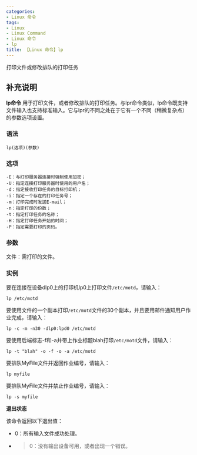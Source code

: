```yaml
---
categories:
- Linux 命令
tags:
- Linux
- Linux Command
- Linux 命令
- lp
title: 【Linux 命令】lp
---
```


打印文件或修改排队的打印任务

## 补充说明

**lp命令** 用于打印文件，或者修改排队的打印任务。与lpr命令类似，lp命令既支持文件输入也支持标准输入。它与lpr的不同之处在于它有一个不同（稍微复杂点）的参数选项设置。

###  语法

```shell
lp(选项)(参数)
```

###  选项

```shell
-E：与打印服务器连接时强制使用加密；
-U：指定连接打印服务器时使用的用户名；
-d：指定接收打印任务的目标打印机；
-i：指定一个存在的打印任务号；
-m：打印完成时发送E-mail；
-n：指定打印的份数；
-t：指定打印任务的名称；
-H：指定打印任务开始的时间；
-P：指定需要打印的页码。
```

###  参数

文件：需打印的文件。

###  实例

要在连接在设备dlp0上的打印机lp0上打印文件`/etc/motd`，请输入：

```shell
lp /etc/motd
```

要使用文件的一个副本打印`/etc/motd`文件的30个副本，并且要用邮件通知用户作业完成，请输入：

```shell
lp -c -m -n30 -dlp0:lpd0 /etc/motd
```

要使用后端标志-f和-a并带上作业标题blah打印`/etc/motd`文件，请输入：

```shell
lp -t "blah" -o -f -o -a /etc/motd
```

要排队MyFile文件并返回作业编号，请输入：

```shell
lp myfile
```

要排队MyFile文件并禁止作业编号，请输入：

```shell
lp -s myfile
```

 **退出状态** 

该命令返回以下退出值：

*   0：所有输入文件成功处理。
*   >0：没有输出设备可用，或者出现一个错误。


<!-- Linux命令行搜索引擎：https://jaywcjlove.github.io/linux-command/ -->